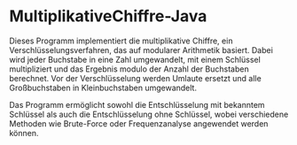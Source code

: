 # MultiplikativeChiffre-Java
Dieses Programm implementiert die multiplikative Chiffre, ein Verschlüsselungsverfahren, das auf modularer Arithmetik basiert. Dabei wird jeder Buchstabe in eine Zahl umgewandelt, mit einem Schlüssel multipliziert und das Ergebnis modulo der Anzahl der Buchstaben berechnet. Vor der Verschlüsselung werden Umlaute ersetzt und alle Großbuchstaben in Kleinbuchstaben umgewandelt.

Das Programm ermöglicht sowohl die Entschlüsselung mit bekanntem Schlüssel als auch die Entschlüsselung ohne Schlüssel, wobei verschiedene Methoden wie Brute-Force oder Frequenzanalyse angewendet werden können.
